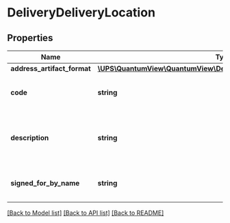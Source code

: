 # DeliveryDeliveryLocation

## Properties
Name | Type | Description | Notes
------------ | ------------- | ------------- | -------------
**address_artifact_format** | [**\UPS\QuantumView\QuantumView\DeliveryLocationAddressArtifactFormat**](DeliveryLocationAddressArtifactFormat.md) |  | 
**code** | **string** | Location Code for delivered package. | [optional] 
**description** | **string** | Description of the location where package is delivered. | [optional] 
**signed_for_by_name** | **string** | The person who signed for the package. | [optional] 

[[Back to Model list]](../../README.md#documentation-for-models) [[Back to API list]](../../README.md#documentation-for-api-endpoints) [[Back to README]](../../README.md)

